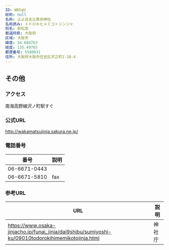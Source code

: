 ```yaml
---
ID: W05qU
総称: null
名称: 止止呂支比賣命神社
名称読み: トドロキヒメミコトジンジャ
別名: 若松宮
都道府県: 大阪府
区域: 大阪市
緯度: 34.604763
経度: 135.49765
郵便番号: 5580031
住所: 大阪府大阪市住吉区沢之町1-10-4
---
```


## その他

### アクセス

南海高野線沢ノ町駅すぐ

### 公式URL

http://wakamatsujinja.sakura.ne.jp/

### 電話番号

| 番号         | 説明 |
| ------------ | ---- |
| 06-6671-0443 |      |
| 06-6671-5810 | fax  |

### 参考URL

| URL                                                                                                | 説明   |
| -------------------------------------------------------------------------------------------------- | ------ |
| https://www.osaka-jinjacho.jp/funai_jinja/dai9shibu/sumiyoshi-ku/09010todorokihimemikotojinja.html | 神社庁 |
